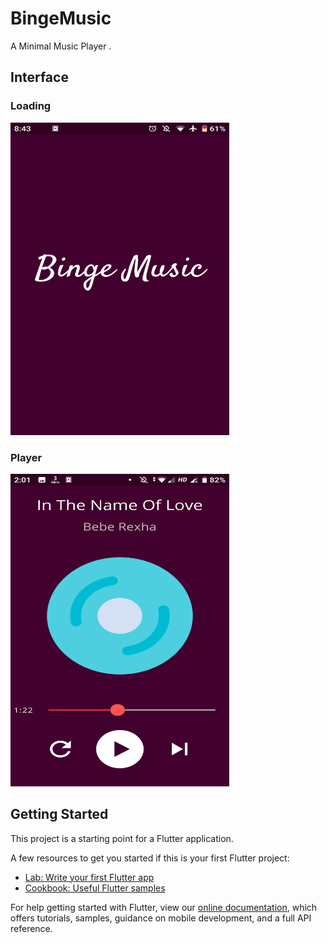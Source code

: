 # BingeMusic

A Minimal Music Player .


## Interface
### Loading
<img src="https://github.com/adarshbalu/binge_music/blob/master/loading.png?raw=true" width="350" height="500">

### Player

<img src="https://github.com/adarshbalu/binge_music/blob/master/player.png?raw=true" width="350" height="500">




## Getting Started

This project is a starting point for a Flutter application.

A few resources to get you started if this is your first Flutter project:

- [Lab: Write your first Flutter app](https://flutter.dev/docs/get-started/codelab)
- [Cookbook: Useful Flutter samples](https://flutter.dev/docs/cookbook)

For help getting started with Flutter, view our
[online documentation](https://flutter.dev/docs), which offers tutorials,
samples, guidance on mobile development, and a full API reference.

